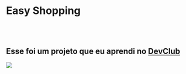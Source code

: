 <h1> Easy Shopping </h1>
<br>
<br>
<h2> Esse foi um projeto que eu aprendi no <a href="https://rodolfomori.com.br/devclub">DevClub<a/></h2>
  
  
<img src="https://github.com/MahFelix/EstudoDevClub/blob/master/Easy-Shop.PNG" />
  
  
  
